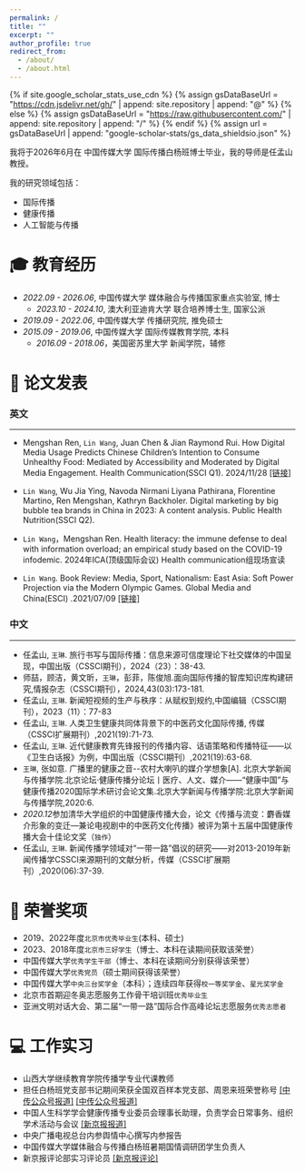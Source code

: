 ```yaml
---
permalink: /
title: ""
excerpt: ""
author_profile: true
redirect_from: 
  - /about/
  - /about.html
---
```


{% if site.google_scholar_stats_use_cdn %}
{% assign gsDataBaseUrl = "https://cdn.jsdelivr.net/gh/" | append: site.repository | append: "@" %}
{% else %}
{% assign gsDataBaseUrl = "https://raw.githubusercontent.com/" | append: site.repository | append: "/" %}
{% endif %}
{% assign url = gsDataBaseUrl | append: "google-scholar-stats/gs_data_shieldsio.json" %}

<span class='anchor' id='about-me'></span>

我将于2026年6月在 中国传媒大学 国际传播白杨班博士毕业，我的导师是任孟山教授。

我的研究领域包括：
- 国际传播
- 健康传播
- 人工智能与传播
  


<span class='anchor' id='-xl'></span>

# 🎓 教育经历
- *2022.09 - 2026.06*,  中国传媒大学 媒体融合与传播国家重点实验室, 博士 
  + *2023.10 - 2024.10*, 澳大利亚迪肯大学 联合培养博士生, 国家公派
- *2019.09 - 2022.06*,  中国传媒大学 传播研究院, 推免硕士
- *2015.09 - 2019.06*,  中国传媒大学 国际传媒教育学院, 本科
  + *2016.09 - 2018.06*，美国密苏里大学 新闻学院，辅修
 
<span class='anchor' id='-lwzl'></span>

# 📝 论文发表

### 英文
---
- Mengshan Ren, `Lin Wang`, Juan Chen & Jian Raymond Rui. How Digital Media Usage Predicts Chinese Children’s Intention to Consume Unhealthy Food: Mediated by Accessibility and Moderated by Digital Media Engagement. Health Communication(SSCI Q1). 2024/11/28
[[链接]](https://doi.org/10.1080/10410236.2024.2433821)

- `Lin Wang`, Wu Jia Ying, Navoda Nirmani Liyana Pathirana, Florentine Martino, Ren Mengshan, Kathryn Backholer. Digital marketing by big bubble tea brands in China in 2023: A content analysis. Public Health Nutrition(SSCI Q2).

- `Lin Wang`，Mengshan Ren. Health literacy: the immune defense to deal with information overload; an empirical study based on the COVID-19 infodemic. 2024年ICA(顶级国际会议) Health communication组现场宣读

- `Lin Wang`. Book Review: Media, Sport, Nationalism: East Asia: Soft Power Projection via the Modern Olympic Games. Global Media and China(ESCI) .2021/07/09
[[链接]](https://doi.org/10.1177/20594364211025399)

### 中文
---

- 任孟山, `王琳`. 旅行书写与国际传播：信息来源可信度理论下社交媒体的中国呈现，中国出版（CSSCI期刊），2024（23）：38-43.
- 师喆，顾洁，黄文昕，`王琳`，彭菲，陈俊旭.面向国际传播的智库知识库构建研究,情报杂志（CSSCI期刊），2024,43(03):173-181.
- 任孟山, `王琳`. 新闻短视频的生产与秩序：从赋权到规约,中国编辑（CSSCI期刊），2023（11）：77-83
- 任孟山, `王琳`. 人类卫生健康共同体背景下的中医药文化国际传播, 传媒（CSSCI扩展期刊）,2021(19):71-73.
- 任孟山, `王琳`. 近代健康教育先锋报刊的传播内容、话语策略和传播特征——以《卫生白话报》为例，中国出版（CSSCI期刊）,2021(19):63-68.
- `王琳`, 张如意. 广播里的健康之音--农村大喇叭的媒介学想象[A]. 北京大学新闻与传播学院.北京论坛·健康传播分论坛丨医疗、人文、媒介——“健康中国”与健康传播2020国际学术研讨会论文集.北京大学新闻与传播学院:北京大学新闻与传播学院,2020:6. 
- *2020.12*参加清华大学组织的中国健康传播大会，论文《传播与流变：麝香媒介形象的变迁—兼论电视剧中的中医药文化传播》被评为第十五届中国健康传播大会十佳论文奖（`独作`）
- 任孟山, `王琳`. 新闻传播学领域对“一带一路”倡议的研究——对2013-2019年新闻传播学CSSCI来源期刊的文献分析，传媒（CSSCI扩展期刊）,2020(06):37-39.


<span class='anchor' id='-ryjx'></span>

# 🏅 荣誉奖项
- 2019、2022年度`北京市优秀毕业生`(本科、硕士)
- 2023、2018年度`北京市三好学生`（博士、本科在读期间获取该荣誉）
- 中国传媒大学`优秀学生干部`（博士、本科在读期间分别获得该荣誉）
- 中国传媒大学`优秀党员`（硕士期间获得该荣誉）
- 中国传媒大学`中央三台奖学金`（本科）；连续四年获得`校一等奖学金`、`星光奖学金`
- 北京市首期迎冬奥志愿服务工作骨干培训班`优秀毕业生` 
- 亚洲文明对话大会、第二届“一带一路”国际合作高峰论坛志愿服务`优秀志愿者`


<span class='anchor' id='-gzsx'></span>

# 💻 工作实习
- 山西大学继续教育学院传播学专业代课教师
- 担任白杨班党支部书记期间荣获全国双百样本党支部、周恩来班荣誉称号 [[中传公众号报道]](https://mp.weixin.qq.com/s/2pCS_XGupt06XlXqlAgvEg) [[中传公众号报道]](https://mp.weixin.qq.com/s/RfctlVGVuctvZHjncG--xg)
- 中国人生科学学会健康传播专业委员会理事长助理，负责学会日常事务、组织学术活动与会议 [[新京报报道]](https://m.bjnews.com.cn/detail/1659943233168981.html?shareuser=155928763912371)
- 中央广播电视总台内参舆情中心撰写内参报告
- 中国传媒大学媒体融合与传播白杨班暑期国情调研团学生负责人
- 新京报评论部实习评论员 [[新京报评论]](https://mp.weixin.qq.com/s/DQiG8yufIqmSurwSyjezCQ)


